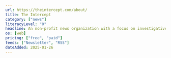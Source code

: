 ```yaml
---
url: https://theintercept.com/about/
title: The Intercept
category: ["news"]
literacyLevel: "0"
headline: An non-profit news organization with a focus on investigative journalism.
os: [web]
pricing: ["free", "paid"]
feeds: ["Newsletter", "RSS"]
dateAdded: 2025-01-26
---
```

